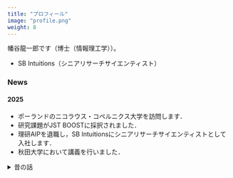 ```yaml
---
title: "プロフィール"
image: "profile.png"
weight: 8
---
```


幡谷龍一郎です（博士（情報理工学））。
- SB Intuitions（シニアリサーチサイエンティスト）

### News

#### 2025

* ポーランドのニコラウス・コペルニクス大学を訪問します．
* 研究課題がJST BOOSTに採択されました．
* 理研AIPを退職し，SB Intuitionsにシニアリサーチサイエンティストとして入社します．
* 秋田大学において講義を行いました．


<details>
<summary>昔の話</summary>

#### 2024

* [医療健康データ科学Webセミナー](https://www.ism.ac.jp/rcmhds/web/2024/#%E8%A9%B3%E7%B4%B020)の機械学習コースにおいて「深層学習の基礎」について講演します．
* メルボルン大学を訪問します🇦🇺．
* [IBIS 2024](https://ibisml.org/ibis2024/)に参加します．
* [](https://sites.google.com/view/okinawaworkshop/home)に参加します．
* [ERCIM/JST Joint Workshop 2024](https://www.ercim.eu/events/5th-ercim-jst-joint-workshop-2024)に参加します🇭🇺．
* University of Trentoにおいて招待講演 "Gradient-based hyperparameter optimization for deep learning" を行います．
* IIT，University of Trento，およびFondazione Bruno Kesslerを訪問します🇮🇹．
* ECCVに参加します🇮🇹．
* CENTAI🇮🇹を訪問します．
* ICMLに参加します🇦🇹．
* Aix-Marseiile大学🇫🇷を訪問し，[Workshop on mathematical foundations of machine learning](https://conferences.cirm-math.fr/3425.html)において発表します．
* A*STAR-CFAR🇸🇬に滞在し，[A*STAR-CFAR_RIKEN-AIP Workshop ]()に参加します．
* [Zapping seminar](https://zappingseminar.connpass.com/event/320972/) において招待講演 "Automatic Domain Adaptation by Transformers in In-Context Learning" を行います．
* [RIKEN-IIT Joint Workshop in ML/AI](https://aip.riken.jp/events/event_172747/)に参加します．
* 京都大学・包さんとの共著論文 "Self-attention Networks Localize When QK-eigenspectrum Concentrates" がICMLに採択されました．
* ECCV 2024において，ワークショップ ["The Dark Side of Generative AIs and Beyond"](https://sites.google.com/view/darksideofgenaiandbeyond) を開催します．



* 研究課題が東京大学情報基盤センター　若手・女性利用者推薦に採択されました．
* 研究課題がJST ACT-X数理情報のフロンティア領域の加速フェーズに採択されました．
* [Workshop on Functional Inference and Machine Intelligence](https://ismseminar.github.io/fimi2024/)に参加します．
* [DL 2024](https://sites.google.com/view/dl2024/)に参加します．
* [Machine Learning Summer School Okinawa](https://groups.oist.jp/mlss/)にプログラム委員として参加します．
* [第53回IBISML研究会](https://ibisml.org/ibisml053)において招待講演「勾配法を用いたハイパーパラメータ最適化」を行います．
* [統数研共同研究集会 兼 第4回TREFOIL研究会](https://docs.google.com/forms/d/e/1FAIpQLSdS2RB1mkBL9S2F-CnOT8aYqMOSLr9INfolbmosAbRsRGYK8A/viewform?vc=0&c=0&w=1&flr=0&pli=1)で招待講演「深層学習とデータ拡張」を行います．



#### 2023

* 国立がん研究センター・小林さんとの共著論文 "Sketch-based Semantic Retrieval of Medical Images" がMedical Image Analysis誌に採択されました．[プレスリリース](https://www.ncc.go.jp/jp/information/researchtopics/2023/1222/index.html)．
* スイスのジュネーブで開催される[QTML 2023](https://qtml-2023.web.cern.ch/)において"Non-commutative $C^\ast$-algebra Net"を発表します．
* モントリオール大/MILA・長沼さんとの共著論文 "An Empirical Investigation of Pre-trained Model Selection for Out-of-Distribution Generalization and Calibration" がICCV 2023 Workshop on Uncertainty Quantification for Computer Visionに採択されました．
* 9月末にポーランドのニコラウス･コペルニクス大学を訪問します．
* 主著論文 "Will Large-scale Generative Models Corrupt Future Datasets?" がICCV 2023に採択されました．京大・包さん，理研・荒井さんとの共著です．
* 国立がん研究センター・小林さんとの共著論文 "Towards AI-driven radiology education: A self-supervised segmentation-based framework for high-precision medical image editing" がMICCAI2023にオーラルとして採択されました．
* 6月にモントリオールのMILAを訪問します．バンクーバーで開催されるCVPRに参加します．
* 東京大学素粒子物理国際研究センターで招待講演を行います．
* 5月にジェノバのIITを訪問します．
* AISTATSに参加します．
* 4月にVietnam Institute for Advanced Study in Mathematicsを訪問します．
* 3月にEPFL CIS・Fraunhofer IISを訪問します．
* 第4回理研AIP数学系合同セミナーに参加しました．
* 主著論文 "Nyström Method for Accurate and Scalable Implicit Differentiation" がAISTATS 2023に採択されました．京大・山田先生との共著です．

#### 2022

* 理化学研究所の特別研究員となりました．
* 東京大学大学院情報理工学系研究科を修了し、博士（情報理工学）を授与されました．
* 7月8日からIIT(イタリア)を訪問します．
* 主著論文 "DJMix: Unsupervised Task-agnostic Image Augmentation for Improving Robustness of Convolutional Neural Networks
" がIJCNN 2022に採択されました．
* 3月10日に[ザッピングセミナー](https://zappingseminar.connpass.com/event/239765/)において発表を行います．

#### 2021

* 12月2日に愛媛大学DS研究セミナーにおいて [深層学習とデータ拡張](https://www.cdse.ehime-u.ac.jp/) を発表します．
* 10月1日からIIT（イタリア）を訪問しています.
* 主著論文 "Meta Approach to Data Augmentation Optimization"がWACV2022に採択されました．
* 研究提案がJSTのACT-Xに採択されました．
* JSPSの若手研究者海外挑戦プログラムにより10月からイタリアのIITにて訪問研究を行います．
* 画像の認識・理解シンポジウム（MIRU）で「iMADAO: 画像事例に応じたデータ拡張戦略の設計手法」を発表しました．
* [NeurIPS meetups](https://neurips.cc/Conferences/2021/CallForMeetups)の募集を開始しました．
* 東京大学RIISEの[取材記事](https://www.riise.u-tokyo.ac.jp/news-vxe-interview-hataya/)が公開されました
* 6月10日にSSIIのオーガナイズ土セッション[「続・限られたデータからの深層学習」で「深層学習におけるデータ拡張の原理と最新動向」](https://confit.atlas.jp/guide/event/ssii2021/subject/OS2-03/category?cryptoId=)を発表します
* 5月12日に理研AIPのセミナーにおいて[データ拡張についての発表](https://c5dc59ed978213830355fc8978.doorkeeper.jp/events/115877)を行います（発表は英語です）．
* 主著論文 ["Graph Energy-based Model for Molecular Graph Generation"](https://openreview.net/forum?id=I2AD-xWJ2-J)がEBM Workshopにcontributed talkとして採択されました
* NeurIPS 2021のMeetup Chairとなりました

</details>